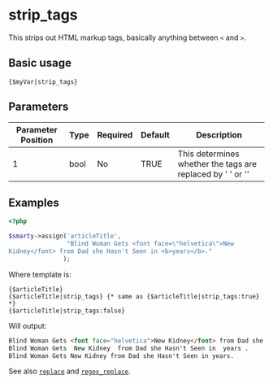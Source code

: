 # strip_tags

This strips out HTML markup tags, basically anything between `<` and `>`.

## Basic usage
```smarty
{$myVar|strip_tags}
```

## Parameters

| Parameter Position | Type | Required | Default | Description                                                |
|--------------------|------|----------|---------|------------------------------------------------------------|
| 1                  | bool | No       | TRUE    | This determines whether the tags are replaced by ' ' or '' |

## Examples

```php
<?php

$smarty->assign('articleTitle',
                "Blind Woman Gets <font face=\"helvetica\">New
Kidney</font> from Dad she Hasn't Seen in <b>years</b>."
               );

```
       

Where template is:

```smarty
{$articleTitle}
{$articleTitle|strip_tags} {* same as {$articleTitle|strip_tags:true} *}
{$articleTitle|strip_tags:false}
```

Will output:

```html
Blind Woman Gets <font face="helvetica">New Kidney</font> from Dad she Hasn't Seen in <b>years</b>.
Blind Woman Gets  New Kidney  from Dad she Hasn't Seen in  years .
Blind Woman Gets New Kidney from Dad she Hasn't Seen in years.
```

See also [`replace`](language-modifier-replace.md) and
[`regex_replace`](language-modifier-regex-replace.md).
